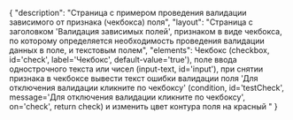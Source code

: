 {
"description": "Страница с примером проведения валидации зависимого от признака (чекбокса) поля",
"layout": "Страница с заголовком 'Валидация зависимых полей', признаком в виде чекбокса, по которому определяется необходимость проведения валидации данных в поле, и текстовым полем",
"elements": Чекбокс (checkbox, id='check', label='Чекбокс', default-value='true'), 
поле ввода однострочного текста или чисел (input-text, id='input'), 
при снятии признака в чекбоксе вывести текст ошибки валидации поля 'Для отключения валидации кликните по чекбоксу' (condition, id='testCheck', message='Для отключения валидации кликните по чекбоксу', on='check', return check) и изменить цвет контура поля на красный "
}